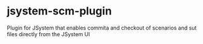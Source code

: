 jsystem-scm-plugin
==================

Plugin for JSystem that enables commita and checkout of scenarios and sut files directly from the JSystem UI

